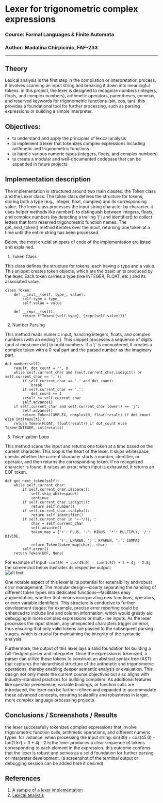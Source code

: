 # Lexer for trigonometric complex expressions

### Course: Formal Languages & Finite Automata
### Author: Madalina Chirpicinic, FAF-233

----

## Theory
Lexical analysis is the first step in the compilation or interpretation process. it involves scanning an input string and breaking it down into meaningful tokens. in this project, the lexer is designed to recognize numbers (integers, floats, and complex numbers), arithmetic operators, parentheses, commas, and reserved keywords for trigonometric functions (sin, cos, tan). this provides a foundational tool for further processing, such as parsing expressions or building a simple interpreter.


## Objectives:

* to understand and apply the principles of lexical analysis
* to implement a lexer that tokenizes complex expressions including arithmetic and trigonometric functions
* to handle various numeric types (integers, floats, and complex numbers)
* to create a modular and well-documented codebase that can be expanded in future projects


## Implementation description

The implementation is structured around two main classes: the Token class and the Lexer class. The token class defines the structure for tokens, storing both a type (e.g., integer, float, complex) and its corresponding value. The lexer class processes the input string character by character. it uses helper methods like number() to distinguish between integers, floats, and complex numbers (by detecting a trailing 'j') and identifier() to collect letters that form reserved trigonometric function names. The get_next_token() method iterates over the input, returning one token at a time until the entire string has been processed.

Below, the most crucial snippets of code of the implementation are listed and explained.

1. Token Class

This class defines the structure for tokens, each having a type and a value. This snippet creates token objects, which are the basic units produced by the lexer. Each token carries a type (like INTEGER, FLOAT, etc.) and its associated value.

```
class Token:
    def __init__(self, type_, value):
        self.type = type_
        self.value = value

    def __repr__(self):
        return f"Token({self.type}, {repr(self.value)})"
```

2. Number Parsing

This method reads numeric input, handling integers, floats, and complex numbers (with an ending 'j'). This snippet processes a sequence of digits (and at most one dot) to build numbers. If a 'j' is encountered, it creates a complex token with a 0 real part and the parsed number as the imaginary part.

``` 
def number(self):
    result, dot_count = '', 0
    while self.current_char and (self.current_char.isdigit() or self.current_char == '.'):
        if self.current_char == '.' and dot_count:
            break
        if self.current_char == '.':
            dot_count += 1
        result += self.current_char
        self.advance()
    if self.current_char and self.current_char.lower() == 'j':
        self.advance()
        return Token(COMPLEX, complex(0, float(result) if dot_count else int(result)))
    return Token(FLOAT, float(result)) if dot_count else Token(INTEGER, int(result))
```

3. Tokenization Loop

This method scans the input and returns one token at a time based on the current character. This loop is the heart of the lexer. It skips whitespace, checks whether the current character starts a number, identifier, or operator, and then returns the corresponding token. If no recognized character is found, it raises an error; when input is exhausted, it returns an EOF token.

```
def get_next_token(self):
    while self.current_char:
        if self.current_char.isspace():
            self.skip_whitespace()
            continue
        if self.current_char.isdigit():
            return self.number()
        if self.current_char.isalpha():
            return self.identifier()
        if self.current_char in '+-*/(),':
            char = self.current_char
            self.advance()
            token_map = {'+': PLUS, '-': MINUS, '*': MULTIPLY, '/': DIVIDE, 
                         '(': LPAREN, ')': RPAREN, ',': COMMA}
            return Token(token_map[char], char)
        self.error()
    return Token(EOF, None)
```

For example of input:
``` sin(30) + cos(45.0) - tan(1.57) + 3 + 4j - 2.5j ```
the screenshot below ilustrates its respective output:
<br>
![alt text](output-result.png)

One notable aspect of this lexer is its potential for extensibility and robust error management. The modular design—clearly separating the handling of different token types into dedicated functions—facilitates easy augmentation, whether that means incorporating new functions, operators, or even variable identifiers. This structure is conducive to further development stages; for example, precise error reporting could be enhanced to include line and column information, which would greatly aid debugging in more complex expressions or multi-line inputs. As the lexer processes the input stream, any unexpected characters trigger an error, thus ensuring that only valid tokens are passed to the subsequent parsing stages, which is crucial for maintaining the integrity of the syntactic analysis.

Furthermore, the output of this lexer lays a solid foundation for building a full-fledged parser and interpreter. Once the expression is tokenized, a parser can utilize these tokens to construct an abstract syntax tree (AST) that captures the hierarchical structure of the arithmetic and trigonometric operations, thereby enabling deeper semantic analysis or evaluation. This design not only meets the current course objectives but also aligns with industry-standard practices for building compilers. As additional features like operator precedence, variable bindings, or function calls are introduced, the lexer can be further refined and expanded to accommodate these advanced concepts, ensuring scalability and robustness in larger, more complex language processing projects.


## Conclusions / Screenshots / Results
the lexer successfully tokenizes complex expressions that involve trigonometric function calls, arithmetic operations, and different numeric types. for instance, when processing the input string:
sin(30) + cos(45.0) - tan(1.57) + 3 + 4j - 2.5j
the lexer produces a clear sequence of tokens corresponding to each element in the expression. this outcome confirms that the lexer is robust and serves as a solid foundation for further parsing or interpreter development.
(a screenshot of the terminal output or debugging session can be added here if desired)

## References

1. [A sample of a lexer implementation](https://llvm.org/docs/tutorial/MyFirstLanguageFrontend/LangImpl01.html)
2. [Lexical analysis](https://en.wikipedia.org/wiki/Lexical_analysis)